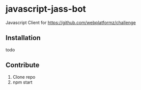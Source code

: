 # javascript-jass-bot
Javascript Client for https://github.com/webplatformz/challenge

## Installation
todo

## Contribute
1. Clone repo
2. npm start